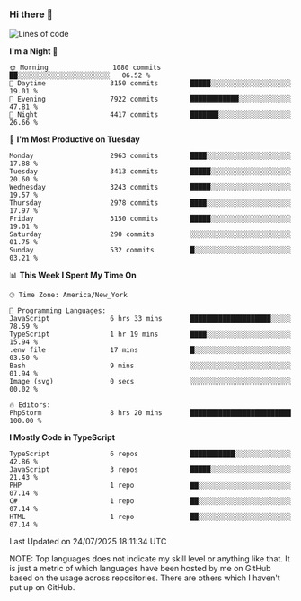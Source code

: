 ### Hi there 👋

<!--
**LynxJinxxy/LynxJinxxy** is a ✨ _special_ ✨ repository because its `README.md` (this file) appears on your GitHub profile.

Here are some ideas to get you started:

- 🔭 I’m currently working on ...
- 🌱 I’m currently learning ...
- 👯 I’m looking to collaborate on ...
- 🤔 I’m looking for help with ...
- 💬 Ask me about ...
- 📫 How to reach me: ...
- 😄 Pronouns: ...
- ⚡ Fun fact: ...
-->

<!--START_SECTION:waka-->
![Lines of code](https://img.shields.io/badge/From%20Hello%20World%20I%27ve%20Written-24.9%20million%20lines%20of%20code-blue)

**I'm a Night 🦉** 

```text
🌞 Morning                1080 commits        ██░░░░░░░░░░░░░░░░░░░░░░░   06.52 % 
🌆 Daytime                3150 commits        █████░░░░░░░░░░░░░░░░░░░░   19.01 % 
🌃 Evening                7922 commits        ████████████░░░░░░░░░░░░░   47.81 % 
🌙 Night                  4417 commits        ███████░░░░░░░░░░░░░░░░░░   26.66 % 
```
📅 **I'm Most Productive on Tuesday** 

```text
Monday                   2963 commits        ████░░░░░░░░░░░░░░░░░░░░░   17.88 % 
Tuesday                  3413 commits        █████░░░░░░░░░░░░░░░░░░░░   20.60 % 
Wednesday                3243 commits        █████░░░░░░░░░░░░░░░░░░░░   19.57 % 
Thursday                 2978 commits        ████░░░░░░░░░░░░░░░░░░░░░   17.97 % 
Friday                   3150 commits        █████░░░░░░░░░░░░░░░░░░░░   19.01 % 
Saturday                 290 commits         ░░░░░░░░░░░░░░░░░░░░░░░░░   01.75 % 
Sunday                   532 commits         █░░░░░░░░░░░░░░░░░░░░░░░░   03.21 % 
```


📊 **This Week I Spent My Time On** 

```text
🕑︎ Time Zone: America/New_York

💬 Programming Languages: 
JavaScript               6 hrs 33 mins       ████████████████████░░░░░   78.59 % 
TypeScript               1 hr 19 mins        ████░░░░░░░░░░░░░░░░░░░░░   15.94 % 
.env file                17 mins             █░░░░░░░░░░░░░░░░░░░░░░░░   03.50 % 
Bash                     9 mins              ░░░░░░░░░░░░░░░░░░░░░░░░░   01.94 % 
Image (svg)              0 secs              ░░░░░░░░░░░░░░░░░░░░░░░░░   00.02 % 

🔥 Editors: 
PhpStorm                 8 hrs 20 mins       █████████████████████████   100.00 % 
```

**I Mostly Code in TypeScript** 

```text
TypeScript               6 repos             ███████████░░░░░░░░░░░░░░   42.86 % 
JavaScript               3 repos             █████░░░░░░░░░░░░░░░░░░░░   21.43 % 
PHP                      1 repo              ██░░░░░░░░░░░░░░░░░░░░░░░   07.14 % 
C#                       1 repo              ██░░░░░░░░░░░░░░░░░░░░░░░   07.14 % 
HTML                     1 repo              ██░░░░░░░░░░░░░░░░░░░░░░░   07.14 % 
```




 Last Updated on 24/07/2025 18:11:34 UTC
<!--END_SECTION:waka-->
NOTE: Top languages does not indicate my skill level or anything like that. It is just a metric of which languages have been hosted by me on GitHub based on the usage across repositories. There are others which I haven't put up on GitHub.
